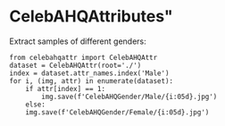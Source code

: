 # CelebAHQAttributes"

Extract samples of different genders:

```
from celebahqattr import CelebAHQAttr
dataset = CelebAHQAttr(root='./')
index = dataset.attr_names.index('Male')
for i, (img, attr) in enumerate(dataset):
    if attr[index] == 1:
        img.save(f'CelebAHQGender/Male/{i:05d}.jpg')
    else:
	img.save(f'CelebAHQGender/Female/{i:05d}.jpg')
```

